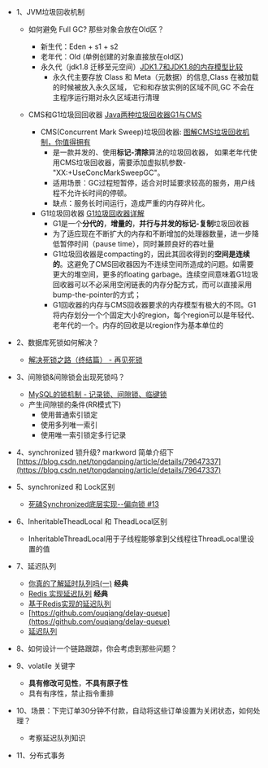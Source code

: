 - 1、JVM垃圾回收机制
   - 如何避免 Full GC? 那些对象会放在Old区？
      - 新生代：Eden + s1 + s2 
      - 老年代：Old (单例创建的对象直接放在old区)
      - 永久代（jdk1.8 迁移至元空间）[JDK1.7和JDK1.8的内存模型比较](https://blog.csdn.net/Hollake/article/details/92762180)
          - 永久代主要存放 Class 和 Meta（元数据）的信息,Class 在被加载的时候被放入永久区域， 它和和存放实例的区域不同,GC 不会在主程序运行期对永久区域进行清理
   
   - CMS和G1垃圾回回收器 [Java两种垃圾回收器G1与CMS
](https://www.jianshu.com/p/24a884fa3977)
      - CMS(Concurrent Mark Sweep)垃圾回收器: [图解CMS垃圾回收机制，你值得拥有
](https://www.jianshu.com/p/2a1b2f17d3e4)
         - 是一款并发的、使用**标记-清除**算法的垃圾回收器，
如果老年代使用CMS垃圾回收器，需要添加虚拟机参数-"XX:+UseConcMarkSweepGC"。
         - 适用场景：GC过程短暂停，适合对时延要求较高的服务，用户线程不允许长时间的停顿。
         - 缺点：服务长时间运行，造成严重的内存碎片化。
      - G1垃圾回收器 [G1垃圾回收器详解
](https://www.jianshu.com/p/aef0f4765098)
         - G1是一个**分代的**，**增量的**，**并行与并发的标记-复制**垃圾回收器
         - 为了适应现在不断扩大的内存和不断增加的处理器数量，进一步降低暂停时间（pause time），同时兼顾良好的吞吐量
         - G1垃圾回收器是compacting的，因此其回收得到的**空间是连续的**。这避免了CMS回收器因为不连续空间所造成的问题。如需要更大的堆空间，更多的floating garbage。连续空间意味着G1垃圾回收器可以不必采用空闲链表的内存分配方式，而可以直接采用bump-the-pointer的方式；
         - G1回收器的内存与CMS回收器要求的内存模型有极大的不同。G1将内存划分一个个固定大小的region，每个region可以是年轻代、老年代的一个。内存的回收是以region作为基本单位的


- 2、数据库死锁如何解决？
   - [解决死锁之路（终结篇） - 再见死锁](https://www.aneasystone.com/archives/2018/04/solving-dead-locks-four.html)
- 3、间隙锁&间隙锁会出现死锁吗？
   - [MySQL的锁机制 - 记录锁、间隙锁、临键锁](https://zhuanlan.zhihu.com/p/48269420)
   - 产生间隙锁的条件(RR模式下)
      - 使用普通索引锁定
      - 使用多列唯一索引
      - 使用唯一索引锁定多行记录
- 4、synchronized 锁升级? markword 简单介绍下 [https://blog.csdn.net/tongdanping/article/details/79647337](https://blog.csdn.net/tongdanping/article/details/79647337)
- 5、synchronized 和 Lock区别
   - [死磕Synchronized底层实现--偏向锁 #13 ](https://github.com/farmerjohngit/myblog/issues/13)
- 6、InheritableTheadLocal 和 TheadLocal区别
   - InheritableThreadLocal用于子线程能够拿到父线程往ThreadLocal里设置的值
- 7、延迟队列
   - [你真的了解延时队列吗(一)](https://juejin.im/post/5b5e52ecf265da0f716c3203) **经典**
   - [Redis 实现延迟队列](https://www.cnblogs.com/cbread/p/12630945.html)  **经典**
   - [基于Redis实现的延迟队列](https://segmentfault.com/a/1190000010021748)
   - [https://github.com/ouqiang/delay-queue](https://github.com/ouqiang/delay-queue)
   - [延迟队列](https://gudaoxuri.gitbook.io/microservices-architecture/wei-fu-wu-hua-zhi-ji-shu-jia-gou/delay-queue)
- 8、如何设计一个链路跟踪，你会考虑到那些问题？
- 9、volatile 关键字
   - **具有修改可见性**，**不具有原子性**
   - 具有有序性，禁止指令重排
- 10、场景：下完订单30分钟不付款，自动将这些订单设置为关闭状态，如何处理？
    - 考察延迟队列知识
- 11、分布式事务
